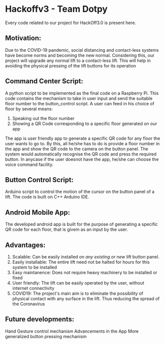 # Hackoffv3 - Team Dotpy
Every code related to our project for HackOff3.0 is present here.

## Motivation:
Due to the COVID-19 pandemic, social distancing and contact-less systems have become norms and becoming the new normal. Considering this, our project will upgrade any normal lift to a contact-less lift. This will help in avoiding the physical pressing of the lift buttons for its operation

## Command Center Script:
A python script to be implemented as the final code on a Raspberry Pi. This code contains the mechanism to take in user input and send the suitable floor number to the button_control script. 
A user can feed in his choice of floor by several means:
1) Speaking out the floor number
2) Showing a QR Code corresponding to a specific floor generated on our app

The app is user friendly app to generate a specific QR code for any floor the user wants to go to. 
By this, all he/she has to do is provide a floor number in the app and show the QR code to the camera on the button panel. The system would automatically recognise the QR code and press the required button.
In anycase if the user doesnot have the app, he/she can choose the voice command facility.

## Button Control Script:
Arduino script to control the motion of the cursor on the button panel of a lift. The code is built on C++ Arduino IDE.

## Android Mobile App:
The developed android app is built for the purpose of generating a specific QR code for each floor, that is givem as an input by the user. 

## Advantages:
1. Scalable: Can be easily installed on *any existing or new* lift button panel. 
2. Easily installable: The entire lift need not be halted for hours for this system to be installed
3. Easy maintanence: Does not require heavy machinery to be installed or fixed
4. User friendly: The lift can be easily operated by the user, without internet connectivity   
5. COVID19: The project's main aim is to eliminate the possibility of physical contact with any surface in the lift. Thus reducing the spread of the Coronavirus

## Future developments:
Hand Gesture control mechanism
Advancements in the App
More generalized button pressing mechanism
